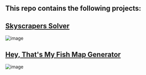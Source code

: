 ## This repo contains the following projects:

## [Skyscrapers Solver](https://github.com/trung-hn/fun-stuffs/tree/master/skyscrapers-solver)

![image](https://user-images.githubusercontent.com/39042628/64927161-12819980-d7d5-11e9-9868-6312fb41eb6c.png)

## [Hey, That's My Fish Map Generator](https://github.com/trung-hn/fun-stuffs/tree/master/hey-thats-my-fish)

![image](https://user-images.githubusercontent.com/39042628/178089373-a4906703-18e2-4013-9035-c5949ca1d881.png)
